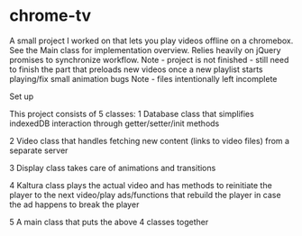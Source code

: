 # chrome-tv

A small project I worked on that lets you play videos offline on a chromebox. 
See the Main class for implementation overview. Relies heavily on jQuery promises to synchronize workflow. 
  Note - project is not finished - still need to finish the part that preloads new videos once a new playlist starts playing/fix small animation bugs
  Note - files intentionally left incomplete

Set up

This project consists of 5 classes:
1 Database class that simplifies indexedDB interaction through getter/setter/init methods
  
2 Video class that handles fetching new content (links to video files) from a separate server
  
3 Display class takes care of animations and transitions
  
4 Kaltura class plays the actual video and has methods to reinitiate the player to the next video/play ads/functions that rebuild the player in case the ad happens to break the player
  
5 A main class that puts the above 4 classes together
